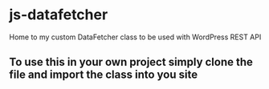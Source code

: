 # js-datafetcher
Home to my custom DataFetcher class to be used with WordPress REST API

## To use this in your own project simply clone the file and import the class into you site
